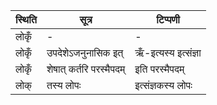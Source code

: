 | स्थिति | सूत्र | टिप्पणी |
| ----- | ------- | ------ |
| लोकृँ | - | - |
| लोकृँ | उपदेशेऽजनुनासिक इत् | ऋँ-इत्यस्य इत्संज्ञा |
| लोकृँ | शेषात् कर्तरि परस्मैपदम् | इति परस्मैपदम् |
| लोक् | तस्य लोपः | इत्संज्ञकस्य लोपः |
